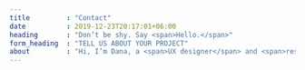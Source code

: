 ```yaml
---
title         : "Contact"
date          : 2019-12-23T20:17:01+06:00
heading       : "Don’t be shy. Say <span>Hello.</span>"
form_heading  : "TELL US ABOUT YOUR PROJECT"
about         : "Hi, I’m Dana, a <span>UX designer</span> and <span>researcher</span> based in Atlanta, GA."
---
```


